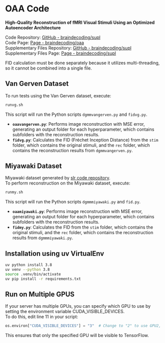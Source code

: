 # OAA  Code

**High-Quality Reconstruction of fMRI Visual Stimuli Using an Optimized Autoencoder Architecture**  

Code Repository: [GitHub - braindecoding/supl](https://github.com/braindecoding/oaa)  
Code Page: [Page - braindecoding/oaa](https://braindecoding.github.io/oaa/)  
Supplementary Files Repository: [GitHub - braindecoding/supl](https://github.com/braindecoding/supl)  
Supplementary Files Page: [Page - braindecoding/supl](https://braindecoding.github.io/supl/)  


FID calculation must be done separately because it utilizes multi-threading, so it cannot be combined into a single file.  

## Van Gerven Dataset  

To run tests using the Van Gerven dataset, execute:  

```sh
runvg.sh
```  

This script will run the Python scripts `dgmmvangerven.py` and `fidvg.py`.  

- **`oaavangerven.py`**: Performs image reconstruction with MSE error, generating an output folder for each hyperparameter, which contains subfolders with the reconstruction results.  
- **`fidvg.py`**: Calculates the FID (Fréchet Inception Distance) from the `stim` folder, which contains the original stimuli, and the `rec` folder, which contains the reconstruction results from `dgmmvangerven.py`.  

## Miyawaki Dataset  

Miyawaki dataset generated by [slr code repository](https://github.com/braindecoding/slr).  
To perform reconstruction on the Miyawaki dataset, execute:  

```sh
runmy.sh
```  

This script will run the Python scripts `dgmmmiyawaki.py` and `fid.py`.  

- **`oaamiyawaki.py`**: Performs image reconstruction with MSE error, generating an output folder for each hyperparameter, which contains subfolders with the reconstruction results.  
- **`fidmy.py`**: Calculates the FID from the `stim` folder, which contains the original stimuli, and the `rec` folder, which contains the reconstruction results from `dgmmmiyawaki.py`.  


## Installation using uv VirtualEnv

```sh
uv python install 3.8
uv venv --python 3.8
source .venv/bin/activate
uv pip install -r requirements.txt
```

## Run on Multiple GPUS

If your server has multiple GPUs, you can specify which GPU to use by setting the environment variable CUDA_VISIBLE_DEVICES.  
To do this, edit line 11 in your script:

```py
os.environ["CUDA_VISIBLE_DEVICES"] = "3"  # Change to "2" to use GPU2, or "0" for GPU0
```

This ensures that only the specified GPU will be visible to TensorFlow.